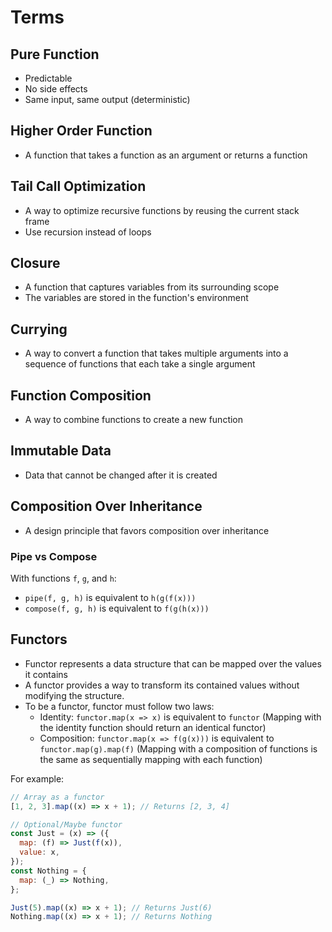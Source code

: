 # Terms

## Pure Function

- Predictable
- No side effects
- Same input, same output (deterministic)

## Higher Order Function

- A function that takes a function as an argument or returns a function

## Tail Call Optimization

- A way to optimize recursive functions by reusing the current stack frame
- Use recursion instead of loops

## Closure

- A function that captures variables from its surrounding scope
- The variables are stored in the function's environment

## Currying

- A way to convert a function that takes multiple arguments into a sequence of functions that each take a single argument

## Function Composition

- A way to combine functions to create a new function

## Immutable Data

- Data that cannot be changed after it is created

## Composition Over Inheritance

- A design principle that favors composition over inheritance

### Pipe vs Compose

With functions `f`, `g`, and `h`:

- `pipe(f, g, h)` is equivalent to `h(g(f(x)))`
- `compose(f, g, h)` is equivalent to `f(g(h(x)))`

## Functors

- Functor represents a data structure that can be mapped over the values it contains
- A functor provides a way to transform its contained values without modifying the structure.
- To be a functor, functor must follow two laws:
  - Identity: `functor.map(x => x)` is equivalent to `functor` (Mapping with the identity function should return an identical functor)
  - Composition: `functor.map(x => f(g(x)))` is equivalent to `functor.map(g).map(f)` (Mapping with a composition of functions is the same as sequentially mapping with each function)

For example:

```js
// Array as a functor
[1, 2, 3].map((x) => x + 1); // Returns [2, 3, 4]

// Optional/Maybe functor
const Just = (x) => ({
  map: (f) => Just(f(x)),
  value: x,
});
const Nothing = {
  map: (_) => Nothing,
};

Just(5).map((x) => x + 1); // Returns Just(6)
Nothing.map((x) => x + 1); // Returns Nothing
```
